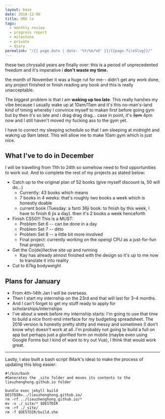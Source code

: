 ```yaml
---
layout: base
date: 2016-12-06
title: ORD lo
tags:
  - monthly review
  - progress report
  - milestone
  - private
  - diary
permalink: "/{{ page.date | date: '%Y/%m/%d' }}/{{page.fileSlug}}/"
---
```


these two chrysalid years are finally over:
this is a period of unprecedented freedom and it's imperative i **don't waste my time.**

the month of November it was a huge rut for me-- didn't get any work done, any
project finished or finish reading any book and this is really unacceptable.

The biggest problem is that I am **waking up too late**. This really harshes my
vibe because I usually wake up at 10am/11am and it's this no-man's-land kind of
timing whereby I convince myself to makan first before going gym but by then
it's so late and i drag drag drag... case in point, it's ~~3pm~~ 4pm now and I still
haven't moved my fucking ass to the gym yet.

I have to correct my sleeping schedule so that I am sleeping at midnight and waking up 9am latest. This will allow me to make 10am gym which is just nice.

## What I've to do in December

I will be travelling from 11th to 24th so somehow need to find opportunities to work out.
And to complete the rest of my projects as stated below:

- Catch up to the original plan of 52 books (give myself discount la, 50 will do...)
  - Currently: 43 books which means
  - 7 books in 4 weeks: that's roughly two books a week which is
    honestly doable
  - current book (Tuesday: a fanti 36ji book: to finish by this week,
    I have to finish 6 jis a day). then it's 2 books a week henceforth
- Finish CS50!!! This is a MUST:
  - Problem Set 6 -- can be done in a day
  - Problem Set 7 -- ditto
  - Problem Set 8 -- a little bit more involved
  - Final project: currently working on the opengl CPU as a just-for-fun final project.
- Get the Co{de}llective site up and running
  - Kay has already almost finished with the design so it's up to me now to translate it into reality
- Cut to 67kg bodyweight

## Plans for January

- From 4th–14th Jan I will be overseas.
- Then I start my internship on the 23rd and that will last for 3–4 months.
- And I can't forget to get my stuff ready to apply for scholarships/internships
- I've about a week before my internship starts: I'm going to use that time to
  build a nice front-end interface for my budgeting spreadsheet. The 2016 version
  is honestly pretty shitty and messy and sometimes (I don't know why) doesn't work at all. I'm probably not going to build a full on app but perhaps just
  a glorified form on mobile (maybe even using Google Forms but I kind of want to try out Vue), I think that would work great.

---

Lastly, I also built a bash script (Mark's idea) to make the process of
updating this blog easier:

```
#!/bin/bash
#Generates the _site folder and moves its contents to the lieuzhenghong.github.io folder

bundle exec jekyll build
DESTDIR=../lieuzhenghong.github.io/
rm -rf ../lieuzhenghong.github.io/*
mv -v ./_site/* $DESTDIR
rm -rf ./_site/
rm -f $DESTDIR/build.she
```
